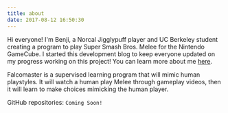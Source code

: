 ```yaml
---
title: about
date: 2017-08-12 16:50:30
---
```

Hi everyone! I'm Benji, a Norcal Jigglypuff player and UC Berkeley student creating a program to play Super Smash Bros. Melee for the Nintendo GameCube. I started this development blog to keep everyone updated on my progress working on this project! You can learn more about me [here](http://www.benji.li).

Falcomaster is a supervised learning program that will mimic human playstyles. It will watch a human play Melee through gameplay videos, then it will learn to make choices mimicking the human player.

GitHub repositories:
`Coming Soon!`
